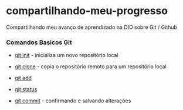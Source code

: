 # compartilhando-meu-progresso
Compartilhando meu avanço de aprendizado na DIO sobre Git / Github

### Comandos Basicos Git

- [git init](git-init.md) - inicializa um novo repositório local
    
- [git clone](git-clone.md) - copia o repositório remoto para um repositório local
    
- [git add](git-add.md)

- [git status](git-status.md)
 
- [git commit](git-commit.md) - confirmando e salvando alterações


###  
